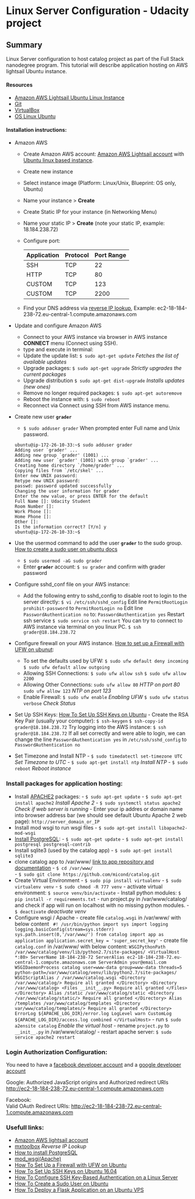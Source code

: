# Linux Server Configuration - Udacity project

## Summary
Linux Server configuration to host catalog project as part of the Full Stack nanodegree program.
This tutorial will describe application hosting on AWS lightsail Ubuntu instance.

#### Resources
- [Amazon AWS Lightsail Ubuntu Linux Instance](https://lightsail.aws.amazon.com/ls/docs/getting-started/article/getting-started-with-amazon-lightsail)
-  [Git](https://git-scm.com/)
- [VirtualBox](https://www.virtualbox.org)
- [OS Linux Ubuntu](https://www.ubuntu.com)

#### Installation instructions:

- Amazon AWS 

    - Create Amazon AWS account: [Amazon AWS Lightsail account](https://portal.aws.amazon.com/) with [Ubuntu linux based instance](https://lightsail.aws.amazon.com/ls/docs/en/articles/getting-started-with-amazon-lightsail). 
    - Create new instance
    - Select instance image (Platform: Linux/Unix, Blueprint: OS only, Ubuntu)
    - Name your instance > **Create**
    - Create Static IP for your instance (in Networking Menu)
    - Name your static IP > **Create** (note your static IP, example: 18.184.238.72)
    - Configure port:

        | Application   | Protocol      | Port Range  |
        | ------------- |---------------| ------------|
        | SSH           | TCP           | 22          |
        | HTTP          | TCP           | 80          |
        | CUSTOM        | TCP           | 123         |
        | CUSTOM        | TCP           | 2200        |

     - Find your DNS address via [reverse IP lookup](https://mxtoolbox.com), Example: ec2-18-184-238-72.eu-central-1.compute.amazonaws.com


- Update and configure Amazon AWS 
     - Connect to your AWS instance via browser in AWS instance **CONNECT** menu (Connect using SSH).
     - type and execute in terminal: 
     - Update the update list: `$ sudo apt-get update` _Fetches the list of available updates_
     - Upgrade packages: `$ sudo apt-get upgrade` _Strictly upgrades the current packages_
     - Upgrade distribution `$ sudo apt-get dist-upgrade` _Installs updates (new ones)_
     - Remove no longer required packages: `$ sudo apt-get autoremove`
     - Reboot the instance with: `$ sudo reboot`
     - Reconnect via Connect using SSH from AWS instance menu.
- Create new user **`grader`**
     - `$ sudo adduser grader` When prompted enter Full name and Unix password.
     ``` 
    ubuntu@ip-172-26-10-33:~$ sudo adduser grader
    Adding user `grader' ...
    Adding new group `grader' (1001) ...
    Adding new user `grader' (1001) with group `grader' ...
    Creating home directory `/home/grader' ...
    Copying files from `/etc/skel' ...
    Enter new UNIX password: 
    Retype new UNIX password: 
    passwd: password updated successfully
    Changing the user information for grader
    Enter the new value, or press ENTER for the default
    Full Name []: Udacity Student
    Room Number []: 
    Work Phone []: 
    Home Phone []: 
    Other []: 
    Is the information correct? [Y/n] y
    ubuntu@ip-172-26-10-33:~$ 
    ```
- Use the usermod command to add the user **`grader`** to the sudo group. [How to create a sudo user on ubuntu docs](https://www.digitalocean.com/community/tutorials/how-to-create-a-sudo-user-on-ubuntu-quickstart)
    - `$ sudo usermod -aG sudo grader`
    - Enter **`grader`** account: `$ su grader` and confirm with grader password

- Configure sshd_conf file on your AWS instance:
    - Add the following entry to sshd_config to disable root to login to the server directly:
        `$ vi /etc/ssh/sshd_config` 
        Edit line `PermitRootLogin prohibit-password` to `PermitRootLogin no`
        Edit line `PasswordAuthentication no` to: `PasswordAuthentication yes`
        Restart ssh service `$ sudo service ssh restart`
        You can try to connect to AWS instance via terminal on you linux PC.
        `$ ssh grader@18.184.238.72` 
- Configure firewall on your AWS instance. [How to set up a Firewall with UFW on ubunut](https://www.digitalocean.com/community/tutorials/how-to-set-up-a-firewall-with-ufw-on-ubuntu-16-04):
    - To set the defaults used by UFW:
        `$ sudo ufw default deny incoming`
        `$ sudo ufw default allow outgoing`
    - Allowing SSH Connections:
        `$ sudo ufw allow ssh`
        `$ sudo ufw allow 2200`
    - Allowing Other Connections:
        `sudo ufw allow 80` _HTTP on port 80_
        `sudo ufw allow 123` _NTP on port 123_
    - Enable Firewall:
        `$ sudo ufw enable` _Enabling UFW_
        `$ sudo ufw status verbose` _Check Status_
- Set Up SSH Keys: [How To Set Up SSH Keys on Ubuntu](https://www.digitalocean.com/community/tutorials/how-to-set-up-ssh-keys-on-ubuntu-1604)
        - Create the RSA Key Pair (usually your computer): 
        `$ ssh-keygen`
        `$ ssh-copy-id grader@18.184.238.72`
        Try logging into the AWS instance:
        `$ ssh grader@18.184.238.72`
        If all set correctly and were able to login, we can change the line `PasswordAuthentication yes` in `/etc/ssh/sshd_config` to `PasswordAuthentication no`
- Set Timezone and Install NTP
        - `$ sudo timedatectl set-timezone UTC` _Set Timezone to UTC_
        - `$ sudo apt-get install ntp` _Install NTP_
        - `$ sudo reboot` _Reboot instance_

### Install packages for application hosting:
- Install [APACHE2](https://www.digitalocean.com/community/tutorials/how-to-install-the-apache-web-server-on-ubuntu-16-04) packages:
        - `$ sudo apt-get update`
        - `$ sudo apt-get install apache2` _Install Apache 2_
        - `$ sudo systemctl status apache2` _Check if web server is running_
        - Enter your ip addres or domain name into browser address bar (we should see default Ubuntu Apache 2 web page): `http://server_domain_or_IP`
- Install mod wsgi to run wsgi files
       - `$ sudo apt-get install libapache2-mod-wsgi`
- [Install PostgreSQL](https://www.digitalocean.com/community/tutorials/how-to-install-and-use-postgresql-on-ubuntu-16-04):
       - `$ sudo apt-get update`
       - `$ sudo apt-get install postgresql postgresql-contrib`
- Install sqlite3 (used by the catalog app)
        - `$ sudo apt-get install sqlite3`  
- clone catalog app to /var/www/ [link to app repository and documentation](https://github.com/micond/catalog)
        - `$ cd /var/www/`      
        - `$ sudo git clone https://github.com/micond/catalog.git`
- Create Virtual Environment
        - `$ sudo pip install virtualenv`
        - `$ sudo virtualenv venv`
        - `$ sudo chmod -R 777 venv`
        - activate virtual environment: `$ source venv/bin/activate`
        - Install python modules: `$ pip install -r requirements.txt`
        - run project.py in /var/www/catalog/ and check if app will run on localhost with no missing python modules.
        - `$ deactivate` _deactivate venv_
- Configure wsgi / Apache
        - create file `catalog.wsgi` in /var/www/ with below content
         ``` 
        #! /usr/bin/python
        import sys
        import logging
        logging.basicConfig(stream=sys.stderr)
        sys.path.insert(0,'/var/www/')
        from catalog import app as application
        application.secret_key = 'super_secret_key'
        ```
        - create file `catalog.conf` in /var/www/ with below content:
        ```
            WSGIPythonPath /var/www/catalog/venv/lib/python2.7/site-packages/
        <VirtualHost *:80>
            ServerName 18-184-238-72
            ServerAlias ec2-18-184-238-72.eu-central-1.compute.amazonaws.com
            ServerAdmin your@email.com
            WSGIDaemonProcess catalog user=www-data group=www-data threads=5 python-path=/var/www/catalog/venv/lib/python2.7/site-packages/
            WSGIScriptAlias / /var/www/catalog.wsgi
            <Directory /var/www/catalog/>
                Require all granted
            </Directory>
            <Directory /var/www/catalog>
            <Files __init__.py>
                Require all granted
            </Files>
            </Directory>
            Alias /static /var/www/catalog/static
            <Directory /var/www/catalog/static/>
                Require all granted
            </Directory>
            Alias /templates /var/www/catalog/templates
            <Directory var/www/catalog/templates/>
                Require all granted
            </Directory>
            ErrorLog ${APACHE_LOG_DIR}/error.log
            LogLevel warn
            CustomLog ${APACHE_LOG_DIR}/access.log combined
        </VirtualHost>
        ```
        - run `$ sudo a2ensite catalog` _Enable the virtual host_
        - rename `project.py` to `__init__.py` in /var/www/catalog/
        - restart apache server: `$ sudo service apache2 restart`
### Login Authorization Configuration:
You need to have a [facebook developer account](https://developers.facebook.com/) and a [google developer account](https://console.developers.google.com/)

Google:
Authorized JavaScript origins and Authorized redirect URIs
http://ec2-18-184-238-72.eu-central-1.compute.amazonaws.com

Facebook:      
Valid OAuth Redirect URIs:
http://ec2-18-184-238-72.eu-central-1.compute.amazonaws.com
        
### Usefull links:
- [Amazon AWS lightsail account](https://portal.aws.amazon.com/)
- [mxtoolbox](https://mxtoolbox.com/SuperTool.aspx) _Reverse IP Lookup_
- [How to install PostgreSQL](https://www.digitalocean.com/community/tutorials/how-to-install-and-use-postgresql-on-ubuntu-16-04)
- [mod_wsgi(Apache)](http://flask.pocoo.org/docs/0.12/deploying/mod_wsgi/)
- [How To Set Up a Firewall with UFW on Ubuntu](https://www.digitalocean.com/community/tutorials/how-to-set-up-a-firewall-with-ufw-on-ubuntu-16-04)
- [How To Set Up SSH Keys on Ubuntu 16.04](https://www.digitalocean.com/community/tutorials/how-to-set-up-ssh-keys-on-ubuntu-1604)
- [How To Configure SSH Key-Based Authentication on a Linux Server](https://www.digitalocean.com/community/tutorials/how-to-configure-ssh-key-based-authentication-on-a-linux-server)
- [How To Create a Sudo User on Ubuntu](https://www.digitalocean.com/community/tutorials/how-to-create-a-sudo-user-on-ubuntu-quickstart)
- [How To Deploy a Flask Application on an Ubuntu VPS](https://www.digitalocean.com/community/tutorials/how-to-deploy-a-flask-application-on-an-ubuntu-vps)
        
